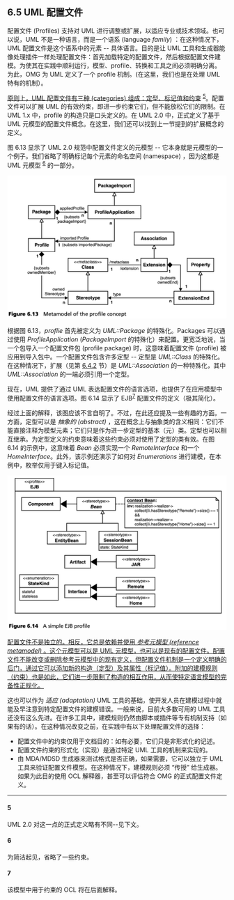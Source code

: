 ## 6.5 UML 配置文件
配置文件 (Profiles) 支持对 UML 进行调整或扩展，以适应专业或技术领域。也可以说，UML 不是一种语言，而是一个语系 (language *family*) ：在这种情况下，UML 配置文件是这个语系中的元素 -- 具体语言。目的是让 UML 工具和生成器能像处理插件一样处理配置文件：首先加载特定的配置文件，然后根据配置文件建模。为使其在实践中顺利运行，模型、profile、转换和工具之间必须明确分离。为此，OMG 为 UML 定义了一个 profile 机制。(在这里，我们也是在处理 UML 特有的机制）。

<ins>原则上，UML 配置文件有三种 (categories) 组成：定型、标记值和约束</ins> <sup>[5](#5)</sup>。配置文件可以扩展 UML 的有效约束，即进一步约束它们，但不能放松它们的限制。在 UML 1.x 中，profile 的构造只是口头定义的。在 UML 2.0 中，正式定义了基于 UML 元模型的配置文件概念。在这里，我们还可以找到上一节提到的扩展概念的定义。

图 6.13 显示了 UML 2.0 规范中配置文件定义的元模型 -- 它本身就是元模型的一个例子。我们省略了明确标记每个元素的命名空间 (namespace) ，因为这都是 UML 元模型 <sup>[6](#6)</sup> 的一部分。

![Figure 6.13](../img/f6.13.png)

根据图 6.13，*proflie* 首先被定义为 *UML::Package* 的特殊化。Packages 可以通过使用 *ProfileApplication* (*PackageImport* 的特殊化）来配置。更宽泛地说，当一个包导入一个配置文件包 (profile package) 时，这意味着配置文件 (profile) 被应用到导入包中。一个配置文件包含许多定型 -- 定型是 *UML::Class* 的特殊化。在这种情况下，扩展（见第 [6.4.2](4.md#642-在-uml-1x-中使用定型的扩展) 节）是 *UML::Association* 的一种特殊化，其中 *UML::Association* 的一端必须引用一个定型。

现在，UML 提供了通过 UML 表达配置文件的语言选项，也提供了在应用模型中使用配置文件的语言选项。图 6.14 显示了 EJB<sup>[7](#7)</sup> 配置文件的定义（极其简化）。

经过上面的解释，该图应该不言自明了。不过，在此还应提及一些有趣的方面。一方面，定型可以是 *抽象的 (abstract)* ，这在概念上与抽象类的含义相同：它们不能直接注释为模型元素；它们只是作为进一步定型的基本（元）类。定型也可以相互继承。为定型定义的约束意味着这些约束必须对使用了定型的类有效。在图 6.14 的示例中，这意味着 *Bean* 必须实现一个 *RemoteInterface* 和一个 *HomeInterface*。此外，该示例还演示了如何对 *Enumerations* 进行建模，在本例中，枚举仅用于键入标记值。

![Figure 6.14](../img/f6.14.png)

<ins>配置文件不是独立的。相反，它总是依赖并使用 *参考元模型 (reference metamodel)* 。这个元模型可以是 UML 元模型，也可以是现有的配置文件。配置文件不能改变或删除参考元模型中的现有定义，但配置文件机制是一个定义明确的后门，通过它可以添加新的构造（定型）及其属性（标记值）。附加的建模规则（约束）也是如此，它们进一步限制了构造的相互作用，从而使特定语言模型的完备性正规化。</ins>

这也可以作为 *适应 (adaptation)* UML 工具的基础，使开发人员在建模过程中就能及早注意到特定配置文件的建模错误。一般来说，目前大多数可用的 UML 工具还没有这么先进。在许多工具中，建模规则仍然由脚本或插件等专有机制支持（如果有的话）。在这种情况改变之前，在实践中有以下处理配置文件的选择：

* 配置文件中的约束仅用于文档目的：如有必要，它们只是非形式化的记述。
* 配置文件约束的形式化（实现）是通过特定 UML 工具的机制来实现的。
* 由 MDA/MDSD 生成器来测试格式是否正确，如果需要，它可以独立于 UML 工具来验证配置文件模型。在这种情况下，建模规则必须 “传授” 给生成器。如果为此目的使用 OCL 解释器，甚至可以评估符合 OMG 的正式配置文件定义。

---
#### 5
UML 2.0 对这一点的正式定义略有不同--见下文。

#### 6
为简洁起见，省略了一些约束。

#### 7
该模型中用于约束的 OCL 将在后面解释。
